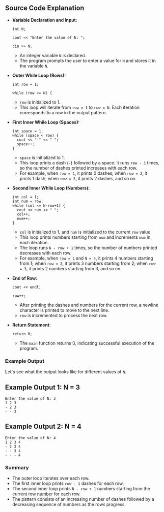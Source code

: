 
## Source Code Explanation 

-  **Variable Declaration and Input:**
    
    ```int N;```
    
    ```cout << "Enter the value of N: ";```
    
    ```cin >> N;``` 
    
    -   An integer variable `N` is declared.
    -   The program prompts the user to enter a value for `N` and stores it in the variable `N`.
-  **Outer While Loop (Rows):**
    
    ```int row = 1;```
    
    ```while (row <= N) {``` 
    
    -   `row` is initialized to 1.
    -   This loop will iterate from `row = 1` to `row = N`. Each iteration corresponds to a row in the output pattern.
-  **First Inner While Loop (Spaces):**
    
    ```
    int space = 1;
    while (space < row) {
      cout << "-" << " ";
      space++;
    }
    ``` 
    
    -   `space` is initialized to 1.
    -   This loop prints a dash (`-`) followed by a space. It runs `row - 1` times, so the number of dashes printed increases with each row.
    -   For example, when `row = 1`, it prints 0 dashes; when `row = 2`, it prints 1 dash; when `row = 3`, it prints 2 dashes, and so on.
- **Second Inner While Loop (Numbers):**
    
    ```
    int col = 1;
    int num = row;
    while (col <= N-row+1) {
      cout << num << " ";
      col++;
      num++;
    }
    ``` 
    
    -   `col` is initialized to 1, and `num` is initialized to the current `row` value.
    -   This loop prints numbers starting from `num` and increments `num` in each iteration.
    -   The loop runs `N - row + 1` times, so the number of numbers printed decreases with each row.
    -   For example, when `row = 1` and `N = 4`, it prints 4 numbers starting from 1; when `row = 2`, it prints 3 numbers starting from 2; when `row = 3`, it prints 2 numbers starting from 3, and so on.
- **End of Row:**
    
    ```cout << endl;```
    
    ```row++;``` 
    
    -   After printing the dashes and numbers for the current row, a newline character is printed to move to the next line.
    -   `row` is incremented to process the next row.
    
-  **Return Statement:**
    
    `return 0;` 
    
    -   The `main` function returns 0, indicating successful execution of the program.

### Example Output

Let's see what the output looks like for different values of `N`.

## Example Output 1: N = 3

```
Enter the value of N: 3
1 2 3 
- 2 3 
- - 3
``` 

## Example Output 2: N = 4

```
Enter the value of N: 4
1 2 3 4 
- 2 3 4 
- - 3 4 
- - - 4
``` 

### Summary

-   The outer loop iterates over each row.
-   The first inner loop prints `row - 1` dashes for each row.
-   The second inner loop prints `N - row + 1` numbers starting from the current row number for each row.
-   The pattern consists of an increasing number of dashes followed by a decreasing sequence of numbers as the rows progress.
